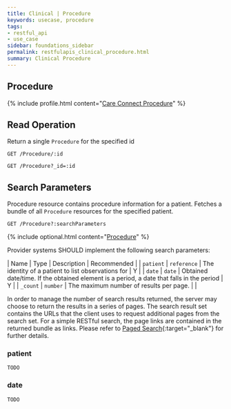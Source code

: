 ```yaml
---
title: Clinical | Procedure
keywords: usecase, procedure
tags:
- restful_api
- use_case
sidebar: foundations_sidebar
permalink: restfulapis_clinical_procedure.html
summary: Clinical Procedure
---
```


## Procedure ##

{% include profile.html content="[Care Connect Procedure](http://www.interopen.org/candidate-profiles/care-connect/CareConnect-Procedure-1.html)" %}

## Read Operation ##

Return a single `Procedure` for the specified id

```http
GET /Procedure/:id
```

```http
GET /Procedure?_id=:id
```


## Search Parameters ##

Procedure resource contains procedure information for a patient. Fetches a bundle of all `Procedure` resources for the specified patient.

```http
GET /Procedure?:searchParameters
```

{% include optional.html content="[Procedure](https://www.hl7.org/fhir/DSTU2/procedure.html#search)" %}

Provider systems SHOULD implement the following search parameters:

| Name | Type | Description | Recommended |
| `patient` | `reference` | The identity of a patient to list observations for | Y |
| `date` | `date` | Obtained date/time. If the obtained element is a period, a date that falls in the period | Y |
| `_count` | `number` | The maximum number of results per page. |  |

In order to manage the number of search results returned, the server may choose to return the results in a series of pages. The search result set contains the URLs that the client uses to request additional pages from the search set. For a simple RESTful search, the page links are contained in the returned bundle as links. Please refer to [Paged Search](https://www.hl7.org/fhir/DSTU2/search.html#count){:target="_blank"} for further details.

### patient ###

```TODO```

### date ###

```TODO```


